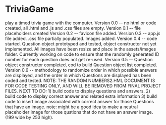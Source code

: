 # TriviaGame
play a timed trivia game with the computer.
Version 0.0 -- no html or code created, all .html and .js and .css files are empty.
Version 0.1 -- file placeholders created
Version 0.2 -- favicon file added.
Version 0.3 -- app.js file added. .css file partially populated. Images added.
Version 0.4 -- code started. Question object prototyped and tested, object constructor not yet implemented. All images have been resize and place in the assets/images folder. Currently working on code to ensure that the randomly generated ID number for each question does not get re-used.
Version 0.5 -- Question object constructor completed, cod to build Question object list completed.
Version 0.6 -- methodology to randomize order in which possible answers are displayed, and the order in which Questions are displayed has been coded and tested.
NOTE: THE RANDOM NUMBERS2.HML DOCUMENT IS FOR CODE TESTING ONLY, AND WILL BE REMOVED FROM FINAL PROJECT FILES.
NEXT TO DO: 1) build code to display questions and answers.
2) build code to display correct answer and related extra information
3) build code to insert image associated with correct answer for those Questions that have an image. note: might be a good idea to make a neutral placeholder image for those qustions that do not have an answer image. (199 wide by 253 high).
